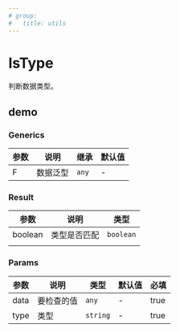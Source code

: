 ```yaml
---
# group:
#   title: utils
---
```


# IsType

判断数据类型。

## demo

<code src="./Demo/index.tsx"></code>

### Generics

| **参数** | **说明** | **继承** | **默认值** |
| -------- | -------- | -------- | ---------- |
| F        | 数据泛型 | `any`    | -          |

### Result

| **参数** | **说明**     | **类型**  |
| -------- | ------------ | --------- |
| boolean  | 类型是否匹配 | `boolean` |
|          |              |           |

### Params

| **参数** | **说明**   | **类型** | **默认值** | 必填 |
| -------- | ---------- | -------- | ---------- | ---- |
| data     | 要检查的值 | `any`    | -          | true |
| type     | 类型       | `string` | -          | true |

